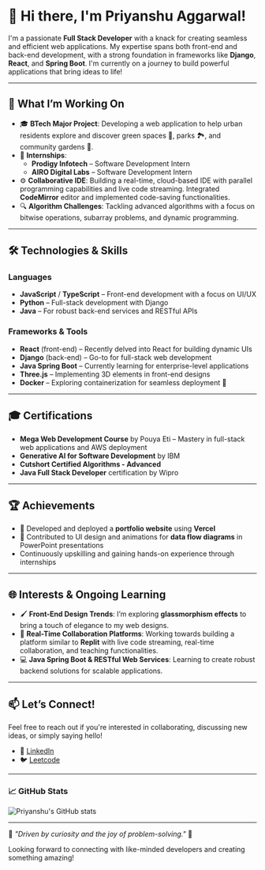 # 👋 Hi there, I'm Priyanshu Aggarwal!

I'm a passionate **Full Stack Developer** with a knack for creating seamless and efficient web applications. My expertise spans both front-end and back-end development, with a strong foundation in frameworks like **Django**, **React**, and **Spring Boot**. I'm currently on a journey to build powerful applications that bring ideas to life!

---

## 🌱 What I’m Working On

- 🎓 **BTech Major Project**: Developing a web application to help urban residents explore and discover green spaces 🌳, parks 🏞, and community gardens 🌸.
- 💼 **Internships**:
  - **Prodigy Infotech** – Software Development Intern
  - **AIRO Digital Labs** – Software Development Intern
- ⚙️ **Collaborative IDE**: Building a real-time, cloud-based IDE with parallel programming capabilities and live code streaming. Integrated **CodeMirror** editor and implemented code-saving functionalities.
- 🔍 **Algorithm Challenges**: Tackling advanced algorithms with a focus on bitwise operations, subarray problems, and dynamic programming.

---

## 🛠️ Technologies & Skills

### Languages
- **JavaScript** / **TypeScript** – Front-end development with a focus on UI/UX
- **Python** – Full-stack development with Django
- **Java** – For robust back-end services and RESTful APIs

### Frameworks & Tools
- **React** (front-end) – Recently delved into React for building dynamic UIs
- **Django** (back-end) – Go-to for full-stack web development
- **Java Spring Boot** – Currently learning for enterprise-level applications
- **Three.js** – Implementing 3D elements in front-end designs
- **Docker** – Exploring containerization for seamless deployment 🚢

---

## 🎓 Certifications

- **Mega Web Development Course** by Pouya Eti – Mastery in full-stack web applications and AWS deployment
- **Generative AI for Software Development** by IBM
- **Cutshort Certified Algorithms - Advanced**
- **Java Full Stack Developer** certification by Wipro

---

## 🏆 Achievements

- 🎨 Developed and deployed a **portfolio website** using **Vercel**
- 📜 Contributed to UI design and animations for **data flow diagrams** in PowerPoint presentations
- Continuously upskilling and gaining hands-on experience through internships

---

## 🌐 Interests & Ongoing Learning

- 🖌 **Front-End Design Trends**: I’m exploring **glassmorphism effects** to bring a touch of elegance to my web designs.
- 🤖 **Real-Time Collaboration Platforms**: Working towards building a platform similar to **Replit** with live code streaming, real-time collaboration, and teaching functionalities.
- 💻 **Java Spring Boot & RESTful Web Services**: Learning to create robust backend solutions for scalable applications.

---

## 📫 Let’s Connect!

Feel free to reach out if you're interested in collaborating, discussing new ideas, or simply saying hello!

- 💼 [LinkedIn](https://www.linkedin.com/in/priyanshu-aggarwal)
- 🐦 [Leetcode](https://leetcode.com/u/priyanshu_aggarwal8/)

---

### 📈 GitHub Stats

![Priyanshu's GitHub stats](https://github-readme-stats.vercel.app/api?username=your_github_username&show_icons=true&theme=radical)

--- 

🌟 *"Driven by curiosity and the joy of problem-solving."* 🌟 

Looking forward to connecting with like-minded developers and creating something amazing!
<!---
Priyanshu-Aggarwal8/Priyanshu-Aggarwal8 is a ✨ special ✨ repository because its `README.md` (this file) appears on your GitHub profile.
You can click the Preview link to take a look at your changes.
--->
